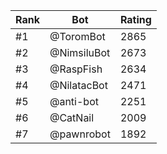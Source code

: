 Rank|Bot|Rating
---|---|---
#1|@ToromBot|2865
#2|@NimsiluBot|2673
#3|@RaspFish|2634
#4|@NilatacBot|2471
#5|@anti-bot|2251
#6|@CatNail|2009
#7|@pawnrobot|1892
